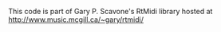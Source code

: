 This code is part of Gary P. Scavone's RtMidi library hosted at http://www.music.mcgill.ca/~gary/rtmidi/